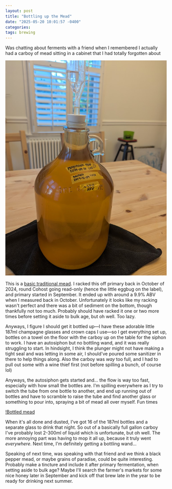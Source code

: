 ```yaml
---
layout: post
title: "Bottling up the Mead"
date: "2025-05-20 10:01:57 -0400"
categories: 
tags: brewing
---
```

Was chatting about ferments with a friend when I remembered I actually had a carboy of mead sitting in a cabinet that I had totally forgotten about

![Carboy of mead](/assets/images/carboy-trad-mead.jpg)

This is a [basic traditional mead](https://meadmaking.wiki/en/recipes/beginner/0001). I racked this off primary back in October of 2024, round Cohost going read-only (hence the little eggbug on the label), and primary started in September. It ended up with around a 9.9% ABV when I measured back in October. Unfortunately it looks like my racking wasn't perfect and there was a bit of sediment on the bottom, though thankfully not too much. Probably should have racked it one or two more times before setting it aside to bulk age, but oh well. Too lazy.

Anyways, I figure I should get it bottled up—I have these adorable little 187ml champagne glasses and crown caps I use—so I get everything set up, bottles on a towel on the floor with the carboy up on the table for the siphon to work. I have an autosiphon but no bottling wand, and it was really struggling to start. In hindsight, I think the plunger might not have making a tight seal and was letting in some air, I should've poured some sanitizer in there to help things along. Also the carboy was *way* too full, and I had to pull out some with a wine thief first (not before spilling a bunch, of course lol)

Anyways, the autosiphon gets started and... the flow is way too fast, especially with how small the bottles are. I'm spilling everywhere as I try to switch the tube from one bottle to another, and end up running out of bottles and have to scramble to raise the tube and find another glass or something to pour into, spraying a bit of mead all over myself. Fun times

[!Bottled mead](/assets/images/bottled-trad-mead.jpg)

When it's all done and dusted, I've got 16 of the 187ml bottles and a separate glass to drink that night. So out of a basically full gallon carboy I've probably lost 2-300ml of liquid which is unfortunate, but oh well. The more annoying part was having to mop it all up, because it truly went *everywhere*. Next time, I'm definitely getting a bottling wand...

Speaking of next time, was speaking with that friend and we think a black pepper mead, or maybe grains of paradise, could be quite interesting. Probably make a tincture and include it after primary fermentation, when setting aside to bulk age? Maybe I'll search the farmer's markets for some nice honey later in September and kick off that brew late in the year to be ready for drinking next summer.